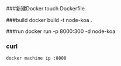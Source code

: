 ###新建Docker
    touch Dockerfile

###build
   docker build -t node-koa .

###run
    docker run -p 8000:300 -d node-koa

### curl
    docker machine ip :8000